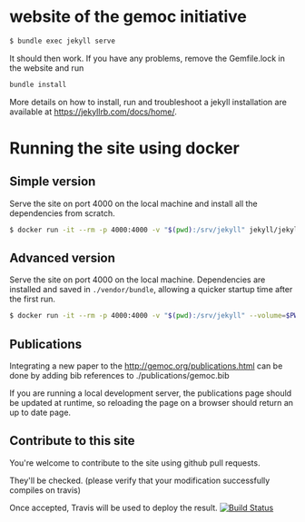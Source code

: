 # website of the gemoc initiative


```bash
$ bundle exec jekyll serve
```

It should then work.
If you have any problems, remove the Gemfile.lock in the website and run

```bash
bundle install
```

More details on how to install, run and troubleshoot a jekyll installation are available at https://jekyllrb.com/docs/home/.

# Running the site using docker

## Simple version

Serve the site on port 4000 on the local machine and install all the dependencies from scratch.
```bash
$ docker run -it --rm -p 4000:4000 -v "$(pwd):/srv/jekyll" jekyll/jekyll jekyll serve
```

## Advanced version

Serve the site on port 4000 on the local machine. Dependencies are installed and saved in `./vendor/bundle`, allowing a quicker startup time after the first run.

```bash
$ docker run -it --rm -p 4000:4000 -v "$(pwd):/srv/jekyll" --volume=$PWD/vendor/bundle:/usr/local/bundle jekyll/jekyll:latest bash -c "bundle update ; bundle install ; jekyll s"
```

## Publications

Integrating a new paper to the http://gemoc.org/publications.html can be done by adding bib references to ./publications/gemoc.bib

If you are running a local development server, the publications page should be updated at runtime, so reloading the page on a browser should return an up to date page.

## Contribute to this site

You're welcome to contribute to the site using github pull requests.

They'll be checked. (please verify that your modification successfully compiles on travis)

Once accepted, Travis will be used to deploy the result. [![Build Status](https://travis-ci.org/gemoc/gemoc.github.io.svg?branch=gh-pages-edit)](https://travis-ci.org/gemoc/gemoc.github.io)


